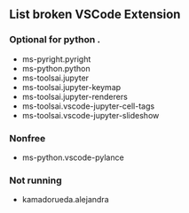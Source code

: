 ## List broken VSCode Extension

### Optional for python .

* ms-pyright.pyright
* ms-python.python
* ms-toolsai.jupyter
* ms-toolsai.jupyter-keymap
* ms-toolsai.jupyter-renderers
* ms-toolsai.vscode-jupyter-cell-tags
* ms-toolsai.vscode-jupyter-slideshow

### Nonfree

* ms-python.vscode-pylance

### Not running

* kamadorueda.alejandra
